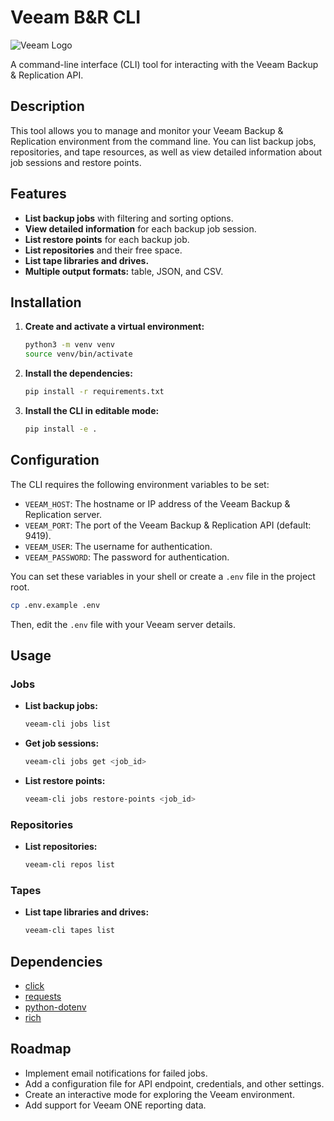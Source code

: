 # Veeam B&R CLI

![Veeam Logo](https://www.veeam.com/content/dam/veeam/global/logo/veeam_logo_white.svg)


A command-line interface (CLI) tool for interacting with the Veeam Backup & Replication API.

## Description

This tool allows you to manage and monitor your Veeam Backup & Replication environment from the command line. You can list backup jobs, repositories, and tape resources, as well as view detailed information about job sessions and restore points.

## Features

- **List backup jobs** with filtering and sorting options.
- **View detailed information** for each backup job session.
- **List restore points** for each backup job.
- **List repositories** and their free space.
- **List tape libraries and drives.**
- **Multiple output formats:** table, JSON, and CSV.

## Installation

1.  **Create and activate a virtual environment:**

    ```bash
    python3 -m venv venv
    source venv/bin/activate
    ```

2.  **Install the dependencies:**

    ```bash
    pip install -r requirements.txt
    ```

3.  **Install the CLI in editable mode:**

    ```bash
    pip install -e .
    ```

## Configuration

The CLI requires the following environment variables to be set:

-   `VEEAM_HOST`: The hostname or IP address of the Veeam Backup & Replication server.
-   `VEEAM_PORT`: The port of the Veeam Backup & Replication API (default: 9419).
-   `VEEAM_USER`: The username for authentication.
-   `VEEAM_PASSWORD`: The password for authentication.

You can set these variables in your shell or create a `.env` file in the project root.

```bash
cp .env.example .env
```

Then, edit the `.env` file with your Veeam server details.

## Usage

### Jobs

-   **List backup jobs:**

    ```bash
    veeam-cli jobs list
    ```

-   **Get job sessions:**

    ```bash
    veeam-cli jobs get <job_id>
    ```

-   **List restore points:**

    ```bash
    veeam-cli jobs restore-points <job_id>
    ```

### Repositories

-   **List repositories:**

    ```bash
    veeam-cli repos list
    ```

### Tapes

-   **List tape libraries and drives:**

    ```bash
    veeam-cli tapes list
    ```

## Dependencies

-   [click](https://click.palletsprojects.com/)
-   [requests](https://requests.readthedocs.io/)
-   [python-dotenv](https://github.com/theskumar/python-dotenv)
-   [rich](https://github.com/willmcgugan/rich)

## Roadmap

-   Implement email notifications for failed jobs.
-   Add a configuration file for API endpoint, credentials, and other settings.
-   Create an interactive mode for exploring the Veeam environment.
-   Add support for Veeam ONE reporting data.